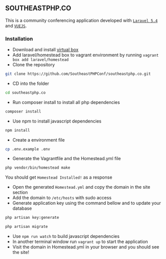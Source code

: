 ## SOUTHEASTPHP.CO

This is a community conferencing application developed with [`Laravel 5.4`](https://laravel.com/docs/5.4) and [`VUEJS`](https://vuejs.org/).

### Installation
- Download and install [virtual box](https://www.virtualbox.org/wiki/Downloads)
- Add laravel/homestead box to vagrant environment by running `vagrant box add laravel/homestead`
- Clone the repository
 ``` bash 
 git clone https://github.com/SoutheastPHPConf/southeastphp.co.git
 ```
- CD into the folder
``` bash
cd southeastphp.co
```
- Run composer install to install all php dependencies
``` bash
composer install
``` 
- Use npm to install javascript dependencies
``` bash
npm install
```
- Create a environment file
``` bash
cp .env.example .env
```
- Generate the Vagrantfile and the Homestead.yml file
``` bash
php vendor/bin/homestead make
``` 
You should get `Homestead Installed!` as a response
- Open the generated `Homestead.yml` and copy the domain in the site section
- Add the domain to `/etc/hosts` with sudo access
- Generate application key using the command bellow and to update your database
``` bash
php artisan key:generate

php artisan migrate
```
- Use `npm run watch` to build javascript dependencies 
- In another terminal window run `vagrant up` to start the application 
- Visit the domain in Homestead.yml in your browser and you should see the site!
